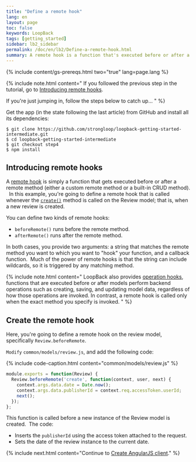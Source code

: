 ```yaml
---
title: "Define a remote hook"
lang: en
layout: page
toc: false
keywords: LoopBack
tags: [getting_started]
sidebar: lb2_sidebar
permalink: /doc/en/lb2/Define-a-remote-hook.html
summary: A remote hook is a function that's executed before or after a remote method.
---
```


{% include content/gs-prereqs.html two="true" lang=page.lang %}

{% include note.html content="
If you followed the previous step in the tutorial, go to [Introducing remote hooks](#introducing-remote-hooks).

If you're just jumping in, follow the steps below to catch up...
" %}

Get the app (in the state following the last article) from GitHub and install all its dependencies:

```
$ git clone https://github.com/strongloop/loopback-getting-started-intermediate.git
$ cd loopback-getting-started-intermediate
$ git checkout step4
$ npm install
```

## Introducing remote hooks

A [remote hook](Remote-hooks) is simply a function that gets executed before or after a remote method (either a custom remote method or a built-in CRUD method).   In this example, you're going to define a remote hook that is called whenever the [`create()`](https://apidocs.strongloop.com/loopback/#persistedmodel-create) method is called on the Review model; that is, when a new review is created.

You can define two kinds of remote hooks:

*   `beforeRemote()` runs before the remote method.
*   `afterRemote()` runs after the remote method.

In both cases, you provide two arguments: a string that matches the remote method you want to which you want to "hook" your function, and a callback function.  Much of the power of remote hooks is that the string can include wildcards, so it is triggered by any matching method.

{% include note.html content="
LoopBack also provides [operation hooks](Operation-hooks), functions that are executed before or after models perform backend operations such as creating, saving, and updating model data, regardless of how those operations are invoked. In contrast, a remote hook is called only when the exact method you specify is invoked.
" %}

## Create the remote hook

Here, you're going to define a remote hook on the review model, specifically `Review.beforeRemote`.

`Modify` `common/models/review.js`, and add the following code:

{% include code-caption.html content="common/models/review.js" %}
```javascript
module.exports = function(Review) {
  Review.beforeRemote('create', function(context, user, next) {
    context.args.data.date = Date.now();
    context.args.data.publisherId = context.req.accessToken.userId;
    next();
  });
};
```

This function is called before a new instance of the Review model is created.  The code:

*   Inserts the `publisherId` using the access token attached to the request.
*   Sets the date of the review instance to the current date.

{% include next.html content="Continue to [Create AngularJS client](Create-AngularJS-client.html)."
%}
